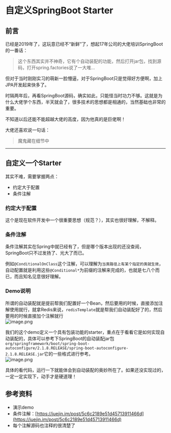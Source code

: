 # 自定义SpringBoot Starter

<a name="FSbvk"></a>
## 前言
已经是2019年了，这玩意已经不“新鲜”了，想起17年公司的大佬培训SpringBoot的一番话：

> 这个东西其实并不神奇，它有个自动装配的功能，然后打开jar包，找到源码，打开spring.factories说了一大堆...


但对于当时刚刚实习的萌新一脸懵逼，对于SpringBoot只是觉得好方便啊，加上JPA开发起来快多了。

时隔两年后，再看SpringBoot源码，确实如此，只能怪当时功力不够。这就是为什么大佬学个东西，半天就会了，很多技术的思想都是相通的，当然基础也非常的重要。

不知道以后还能不能超越大佬的高度，因为他真的是巨佬啊！

大佬还喜欢说一句话：
> 魔鬼藏在细节中



---

<a name="2Tu9I"></a>
## 自定义一个Starter
其实不难，需要掌握两点：

- 约定大于配置
- 条件注解

<a name="Jv0uX"></a>
### 约定大于配置
这个是现在软件开发中一个很重要思想（规范？），其实也很好理解，不解释。

<a name="SEHes"></a>
### 条件注解
条件注解其实在Spring中就已经有了，但是哪个版本出现的还没查阅，SpringBoot只不过发扬了、光大了而已。

例如`@ConditionalOnClass`这个注解，可以理解为`当类路径上有某个指定的类就生效`，自动配置就是利用这些`@Conditional*`为前缀的注解来完成的，也就是七八个而已，而且知名见意很好理解。

<a name="ktI8s"></a>
### Demo说明
所谓的自动装配就是提前帮我们配置好一个Bean，然后要用的时候，直接添加注解使用就行，就拿Redis来说，`redisTemplate`就是帮我们自动装配好了的，然后要用的时候直接加个注解就行<br />![image.png](https://cdn.nlark.com/yuque/0/2019/png/316467/1569249411819-76e86b4d-1525-4342-bfb9-0662190a251b.png#align=left&display=inline&height=493&name=image.png&originHeight=493&originWidth=1173&size=126975&status=done&width=1173)

我们的这个demo定义一个具有包装功能的starter，重点在于看看它是如何实现自动装配的，具体可以参考下SpringBoot的自动装配jar包`org/springframework/boot/spring-boot-autoconfigure/2.1.8.RELEASE/spring-boot-autoconfigure-2.1.8.RELEASE.jar`它的一些格式进行参考。<br />![image.png](https://cdn.nlark.com/yuque/0/2019/png/316467/1569249793029-a6ea9dbc-61d7-46bb-a8a2-be7527e399c8.png#align=left&display=inline&height=519&name=image.png&originHeight=519&originWidth=477&size=69613&status=done&width=477)


具体的看代码，运行一下就能体会到自动装配的奥妙所在了。如果还没实现过的，一定一定实现下，动手才是硬道理！

<a name="8NPfR"></a>
## 参考资料

- 演示demo
- 条件注解：[https://juejin.im/post/5c6c2189e51d45713911466d](https://juejin.im/post/5c6c2189e51d45713911466d)
- 每个注解源码也注释的很清楚了
